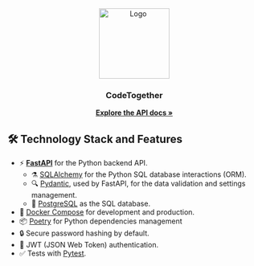 [//]: # (Project logo)
<br/>
<div align="center">
    <a href="https://github.com/S1riyS/TutorHub-server">
        <img src="https://i.postimg.cc/d1fWF7wg/safeimagekit-330ea610973e8c3487667c3f4c5523c4-1-1.png" alt="Logo" width="140" height="140">
    </a>
    <h3 align="center">CodeTogether</h3>
    <p align="center">
        <a href="#" target="_blank" rel="noopener noreferrer">
            <strong>Explore the API docs »</strong>
        </a>
    </p>
</div>


## 🛠️ Technology Stack and Features

- ⚡ [**FastAPI**](https://fastapi.tiangolo.com) for the Python backend API.
    - ⚗️ [SQLAlchemy](https://www.sqlalchemy.org/) for the Python SQL database interactions (ORM).
    - 🔍 [Pydantic](https://docs.pydantic.dev), used by FastAPI, for the data validation and settings management.
    - 💾 [PostgreSQL](https://www.postgresql.org) as the SQL database.
- 🐋 [Docker Compose](https://www.docker.com) for development and production.
- 📦 [Poetry](https://python-poetry.org) for Python dependencies management 
- 🔒 Secure password hashing by default.
- 🔑 JWT (JSON Web Token) authentication.
- ✅ Tests with [Pytest](https://pytest.org).